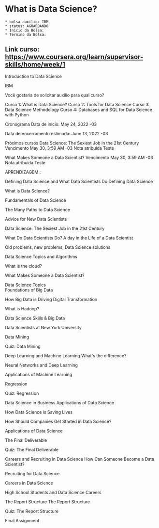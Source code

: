 # What is Data Science?
    
    * bolsa auxilio: IBM
    * status: AGUARDANDO 
    * Inicio da Bolsa: 
    * Término da Bolsa: 

## Link curso: https://www.coursera.org/learn/supervisor-skills/home/week/1


Introduction to Data Science

IBM

Você gostaria de solicitar auxílio para qual curso?

Curso 1:  What is Data Science?
Curso 2:  Tools for Data Science
Curso 3:  Data Science Methodology
Curso 4:  Databases and SQL for Data Science with Python

Cronograma
Data de início: May 24, 2022 -03

Data de encerramento estimada: June 13, 2022 -03

Próximos cursos
Data Science: The Sexiest Job in the 21st Century
Vencimento May 30, 3:59 AM -03
Nota atribuída
Teste

What Makes Someone a Data Scientist?
Vencimento May 30, 3:59 AM -03
Nota atribuída
Teste

APRENDIZAGEM :

Defining Data Science and What Data Scientists Do
Defining Data Science    

What is Data Science?

Fundamentals of Data Science

The Many Paths to Data Science

Advice for New Data Scientists

Data Science: The Sexiest Job in the 21st Century

What Do Data Scientists Do?
A day in the Life of a Data Scientist

Old problems, new problems, Data Science solutions

Data Science Topics and Algorithms

What is the cloud?

What Makes Someone a Data Scientist?

Data Science Topics   
Foundations of Big Data

How Big Data is Driving Digital Transformation

What is Hadoop?

Data Science Skills & Big Data

Data Scientists at New York University

Data Mining

Quiz: Data Mining

Deep Learning and Machine Learning
What's the difference?

Neural Networks and Deep Learning

Applications of Machine Learning

Regression

Quiz: Regression

Data Science in Business
Applications of Data Science

How Data Science is Saving Lives

How Should Companies Get Started in Data Science?

Applications of Data Science

The Final Deliverable

Quiz: The Final Deliverable

Careers and Recruiting in Data Science
How Can Someone Become a Data Scientist?

Recruiting for Data Science

Careers in Data Science

High School Students and Data Science Careers

The Report Structure
The Report Structure

Quiz: The Report Structure

Final Assignment